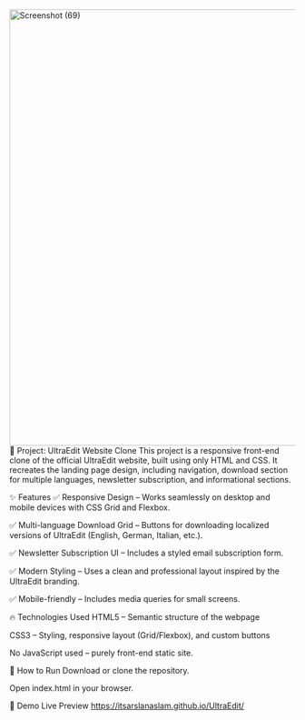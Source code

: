 <img width="1366" height="768" alt="Screenshot (69)" src="https://github.com/user-attachments/assets/64abc0bb-ec09-4e2a-9306-7f9b4317f3aa" />
📄 Project: UltraEdit Website Clone
This project is a responsive front-end clone of the official UltraEdit website, built using only HTML and CSS. It recreates the landing page design, including navigation, download section for multiple languages, newsletter subscription, and informational sections.

✨ Features
✅ Responsive Design – Works seamlessly on desktop and mobile devices with CSS Grid and Flexbox.

✅ Multi-language Download Grid – Buttons for downloading localized versions of UltraEdit (English, German, Italian, etc.).

✅ Newsletter Subscription UI – Includes a styled email subscription form.

✅ Modern Styling – Uses a clean and professional layout inspired by the UltraEdit branding.

✅ Mobile-friendly – Includes media queries for small screens.

🔥 Technologies Used
HTML5 – Semantic structure of the webpage

CSS3 – Styling, responsive layout (Grid/Flexbox), and custom buttons

No JavaScript used – purely front-end static site.

📌 How to Run
Download or clone the repository.

Open index.html in your browser.

🚀 Demo
Live Preview https://itsarslanaslam.github.io/UltraEdit/
